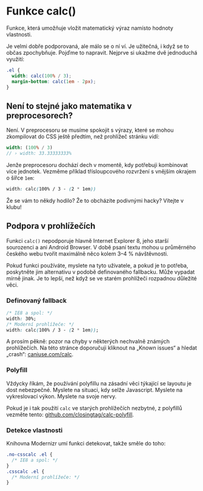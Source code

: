 # Funkce calc()

Funkce, která umožňuje vložit matematický výraz namísto hodnoty vlastnosti.

Je velmi dobře podporovaná, ale málo se o ní ví. Je užitečná, i když se to občas zpochybňuje. Pojďme to napravit. Nejprve si ukažme dvě jednoduchá využití:

```css
.el {
  width: calc(100% / 3);
  margin-bottom: calc(1em - 2px); 
}
```

## Není to stejné jako matematika v preprocesorech?

Není. V preprocesoru se musíme spokojit s výrazy, které se mohou zkompilovat do CSS ještě předtím, než prohlížeč stránku vidí:

```sass
width: (100% / 3)
// › width: 33.33333333%
```

Jenže preprocesoru dochází dech v momentě, kdy potřebuji kombinovat více jednotek. Vezměme příklad třísloupcového rozvržení s vnějším okrajem o šířce `1em`:

```css
width: calc(100% / 3 - (2 * 1em))
```

Že se vám to někdy hodilo? Že to obcházíte podivnými hacky? Vítejte v klubu!

## Podpora v prohlížečích

Funkci `calc()` nepodporuje hlavně Internet Explorer 8, jeho starší sourozenci a ani Android Browser. V době psaní textu mohou u průměrného českého webu tvořit maximálně něco kolem 3–4 % návštěvnosti.

Pokud funkci používáte, myslete na tyto uživatele, a pokud je to potřeba, poskytněte jim alternativu v podobě definovaného fallbacku. Může vypadat mírně jinak. Je to lepší, než když se ve starém prohlížeči rozpadnou důležité věci.

### Definovaný fallback

```css
/* IE8 a spol: */
width: 30%;
/* Moderní prohlížeče: */
width: calc(100% / 3 - (2 * 1em));
```

A prosím pěkně: pozor na chyby v některých nechvalně známých prohlížečích. Na této stránce doporučuji kliknout na „Known issues“ a hledat „crash“: [caniuse.com/calc](https://caniuse.com/calc).


### Polyfill

Vždycky říkám, že používání polyfillu na zásadní věci týkající se layoutu je dost nebezpečné. Myslete na situaci, kdy selže Javascript. Myslete na vykreslovací výkon. Myslete na svoje nervy. 

Pokud je i tak použití `calc` ve starých prohlížečích nezbytné, z polyfillů vezměte tento: [github.com/closingtag/calc-polyfill](https://github.com/closingtag/calc-polyfill).

### Detekce vlastnosti

Knihovna Modernizr umí funkci detekovat, takže směle do toho:

```css
.no-csscalc .el {
  /* IE8 a spol: */
}
.csscalc .el {
  /* Moderní prohlížeče: */
}
```

